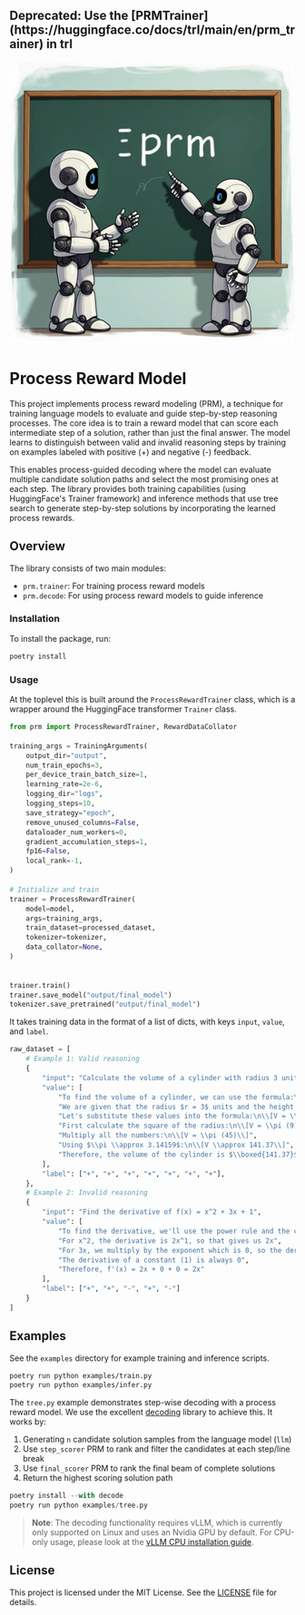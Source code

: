 <h2>
Deprecated: Use the [PRMTrainer](https://huggingface.co/docs/trl/main/en/prm_trainer) in trl
</h2>

<p align="center">
    <img src=".github/logo.jpeg" width="500px" alt="process reward model">
</p>

# Process Reward Model

This project implements process reward modeling (PRM), a technique for training language models to evaluate and guide step-by-step reasoning processes. The core idea is to train a reward model that can score each intermediate step of a solution, rather than just the final answer. The model learns to distinguish between valid and invalid reasoning steps by training on examples labeled with positive (+) and negative (-) feedback.

This enables process-guided decoding where the model can evaluate multiple candidate solution paths and select the most promising ones at each step. The library provides both training capabilities (using HuggingFace's Trainer framework) and inference methods that use tree search to generate step-by-step solutions by incorporating the learned process rewards.

## Overview

The library consists of two main modules:

* `prm.trainer`: For training process reward models
* `prm.decode`: For using process reward models to guide inference

### Installation

To install the package, run:

```bash
poetry install
```

### Usage

At the toplevel this is built around the `ProcessRewardTrainer` class, which is a wrapper around the HuggingFace transformer `Trainer` class.

```python
from prm import ProcessRewardTrainer, RewardDataCollator

training_args = TrainingArguments(
    output_dir="output",
    num_train_epochs=3,
    per_device_train_batch_size=1,
    learning_rate=2e-6,
    logging_dir="logs",
    logging_steps=10,
    save_strategy="epoch",
    remove_unused_columns=False,
    dataloader_num_workers=0,
    gradient_accumulation_steps=1,
    fp16=False,
    local_rank=-1,
)

# Initialize and train
trainer = ProcessRewardTrainer(
    model=model,
    args=training_args,
    train_dataset=processed_dataset,
    tokenizer=tokenizer,
    data_collator=None,
)


trainer.train()
trainer.save_model("output/final_model")
tokenizer.save_pretrained("output/final_model")
```

It takes training data in the format of a list of dicts, with keys `input`, `value`, and `label`.

```python
raw_dataset = [
    # Example 1: Valid reasoning
    {
        "input": "Calculate the volume of a cylinder with radius 3 units and height 5 units.",
        "value": [
            "To find the volume of a cylinder, we can use the formula:\n\\[V = \\pi r^2 h\\]\nwhere $r$ is the radius and $h$ is the height.",
            "We are given that the radius $r = 3$ units and the height $h = 5$ units.",
            "Let's substitute these values into the formula:\n\\[V = \\pi (3)^2 (5)\\]",
            "First calculate the square of the radius:\n\\[V = \\pi (9) (5)\\]",
            "Multiply all the numbers:\n\\[V = \\pi (45)\\]",
            "Using $\\pi \\approx 3.14159$:\n\\[V \\approx 141.37\\]",
            "Therefore, the volume of the cylinder is $\\boxed{141.37}$ cubic units.",
        ],
        "label": ["+", "+", "+", "+", "+", "+", "+"],
    },
    # Example 2: Invalid reasoning
    {
        "input": "Find the derivative of f(x) = x^2 + 3x + 1",
        "value": [
            "To find the derivative, we'll use the power rule and the constant rule.",
            "For x^2, the derivative is 2x^1, so that gives us 2x",
            "For 3x, we multiply by the exponent which is 0, so the derivative is 0", 
            "The derivative of a constant (1) is always 0",
            "Therefore, f'(x) = 2x + 0 + 0 = 2x"
        ],
        "label": ["+", "+", "-", "+", "-"]
    }
]
```

## Examples

See the `examples` directory for example training and inference scripts.

```bash
poetry run python examples/train.py
poetry run python examples/infer.py
```

The `tree.py` example demonstrates step-wise decoding with a process reward model. We use the excellent [decoding](https://github.com/benlipkin/decoding/blob/main/decoding/generators.py) library to achieve this. It works by:

1. Generating `n` candidate solution samples from the language model (`llm`)
2. Use `step_scorer` PRM to rank and filter the candidates at each step/line break
3. Use `final_scorer` PRM to rank the final beam of complete solutions
4. Return the highest scoring solution path

```python
poetry install --with decode
poetry run python examples/tree.py
```

> **Note**: The decoding functionality requires vLLM, which is currently only supported on Linux and uses an Nvidia GPU by default. For CPU-only usage, please look at the [vLLM CPU installation guide](https://docs.vllm.ai/en/latest/getting_started/cpu-installation.html).

## License

This project is licensed under the MIT License. See the [LICENSE](LICENSE) file for details.
